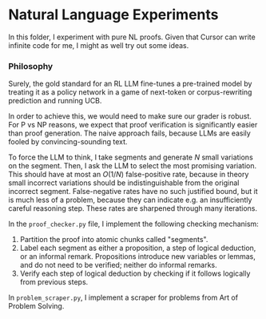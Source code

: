 # Natural Language Experiments

In this folder, I experiment with pure NL proofs. Given that Cursor can
write infinite code for me, I might as well try out some ideas.

### Philosophy

Surely, the gold standard for an RL LLM fine-tunes a pre-trained model
by treating it as a policy network in a game of next-token or corpus-rewriting
prediction and running UCB.

In order to achieve this, we would need to make sure our grader is robust.
For P vs NP reasons, we expect that proof verification is significantly
easier than proof generation. The naive approach fails, because LLMs are
easily fooled by convincing-sounding text.

To force the LLM to think, I take segments and generate $N$ small variations
on the segment. Then, I ask the LLM to select the most promising variation.
This should have at most an $O(1/N)$ false-positive rate, because in theory
small incorrect variations should be indistinguishable from the original
incorrect segment. False-negative rates have no such justified bound, but
it is much less of a problem, because they can indicate e.g. an insufficiently
careful reasoning step. These rates are sharpened through many iterations.

In the `proof_checker.py` file, I implement
the following checking mechanism:

1. Partition the proof into atomic chunks called "segments".
2. Label each segment as either a proposition, a step of logical deduction,
   or an informal remark. Propositions introduce new variables or lemmas,
   and do not need to be verified; neither do informal remarks.
3. Verify each step of logical deduction by checking if it follows
   logically from previous steps.

In `problem_scraper.py`, I implement a scraper for problems from Art of Problem
Solving.

